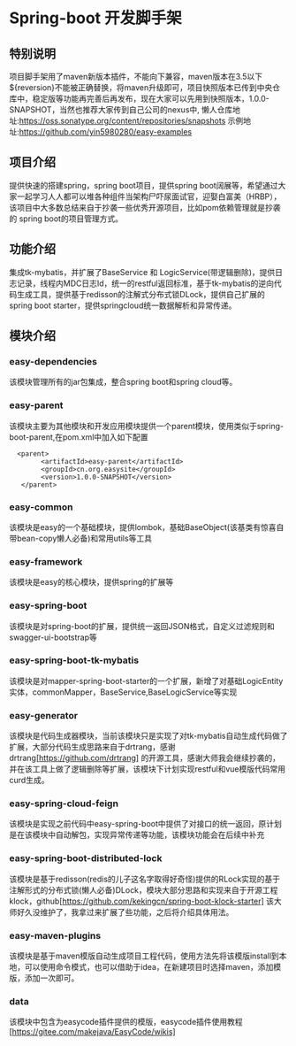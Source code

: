 # Spring-boot 开发脚手架

## 特别说明
项目脚手架用了maven新版本插件，不能向下兼容，maven版本在3.5以下${reversion}不能被正确替换，将maven升级即可，项目快照版本已传到中央仓库中，稳定版等功能再完善后再发布，现在大家可以先用到快照版本，1.0.0-SNAPSHOT，当然也推荐大家传到自己公司的nexus中,
懒人仓库地址:https://oss.sonatype.org/content/repositories/snapshots
示例地址:https://github.com/yin5980280/easy-examples

## 项目介绍
提供快速的搭建spring，spring boot项目，提供spring boot阔展等，希望通过大家一起学习人人都可以堆各种组件当架构尸吓尿面试官，迎娶白富美（HRBP），该项目中大多数总结来自于抄袭一些优秀开源项目，比如pom依赖管理就是抄袭的
spring boot的项目管理方式。

## 功能介绍
集成tk-mybatis，并扩展了BaseService 和 LogicService(带逻辑删除)，提供日志记录，线程内MDC日志Id，统一的restful返回标准，基于tk-mybatis的逆向代码生成工具，提供基于redisson的注解式分布式锁DLock，提供自己扩展的
spring boot starter，提供springcloud统一数据解析和异常传递。

## 模块介绍

### easy-dependencies
该模块管理所有的jar包集成，整合spring boot和spring cloud等。

### easy-parent
该模块主要为其他模块和开发应用模块提供一个parent模块，使用类似于spring-boot-parent,在pom.xml中加入如下配置
```
  <parent>
        <artifactId>easy-parent</artifactId>
        <groupId>cn.org.easysite</groupId>
        <version>1.0.0-SNAPSHOT</version>
   </parent>
```

### easy-common
该模块是easy的一个基础模块，提供lombok，基础BaseObject(该基类有惊喜自带bean-copy懒人必备)和常用utils等工具

### easy-framework
该模块是easy的核心模块，提供spring的扩展等

### easy-spring-boot
该模块是对spring-boot的扩展，提供统一返回JSON格式，自定义过滤规则和swagger-ui-bootstrap等

### easy-spring-boot-tk-mybatis
该模块是对mapper-spring-boot-starter的一个扩展，新增了对基础LogicEntity实体，commonMapper，BaseService,BaseLogicService等实现

### easy-generator
该模块是代码生成器模块，当前该模块只是实现了对tk-mybatis自动生成代码做了扩展，大部分代码生成思路来自于drtrang，感谢drtrang[https://github.com/drtrang] 的开源工具，感谢大师我会继续抄袭的，并在该工具上做了逻辑删除等扩展，该模块下计划实现restful和vue模版代码常用curd生成。

### easy-spring-cloud-feign
该模块是实现之前代码中easy-spring-boot中提供了对接口的统一返回，原计划是在该模块中自动解包，实现异常传递等功能，该模块功能会在后续中补充

### easy-spring-boot-distributed-lock
该模块是基于redisson(redis的儿子这名字取得好奇怪)提供的RLock实现的基于注解形式的分布式锁(懒人必备)DLock，模块大部分思路和实现来自于开源工程klock，github[https://github.com/kekingcn/spring-boot-klock-starter] 该大师好久没维护了，我拿过来扩展了些功能，之后将介绍具体用法。

### easy-maven-plugins
该模块是基于maven模版自动生成项目工程代码，使用方法先将该模版install到本地，可以使用命令模式，也可以借助于idea，在新建项目时选择maven，添加模版，添加一次即可。

### data
该模块中包含为easycode插件提供的模版，easycode插件使用教程[https://gitee.com/makejava/EasyCode/wikis]
